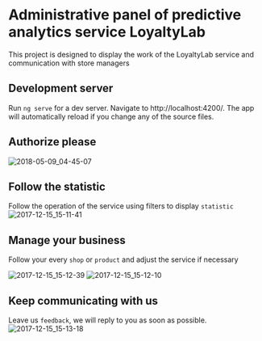 # Administrative panel of predictive analytics service LoyaltyLab

This project is designed to display the work of the LoyaltyLab service and communication with store managers

## Development server
Run `ng serve` for a dev server. Navigate to http://localhost:4200/. The app will automatically reload if you change any of the source files.

## Authorize please
![2018-05-09_04-45-07](https://user-images.githubusercontent.com/24477663/39911271-865649ba-5503-11e8-9b1a-74788fd2c01b.png)

## Follow the statistic
Follow the operation of the service using filters to display `statistic`
![2017-12-15_15-11-41](https://user-images.githubusercontent.com/24477663/34041757-95572618-e1aa-11e7-9d29-4d0ddc4226a1.png)

## Manage your business

Follow your every `shop` or `product` and adjust the service if necessary

 ![2017-12-15_15-12-39](https://user-images.githubusercontent.com/24477663/34041759-95f5b6b6-e1aa-11e7-8446-32d1ed500e2a.png)
 ![2017-12-15_15-12-10](https://user-images.githubusercontent.com/24477663/34041758-95d58788-e1aa-11e7-8566-f049c0d8d596.png)

## Keep communicating with us
Leave us `feedback`, we will reply to you as soon as possible.
![2017-12-15_15-13-18](https://user-images.githubusercontent.com/24477663/34041760-961089f0-e1aa-11e7-9d61-8741fda95270.png)

